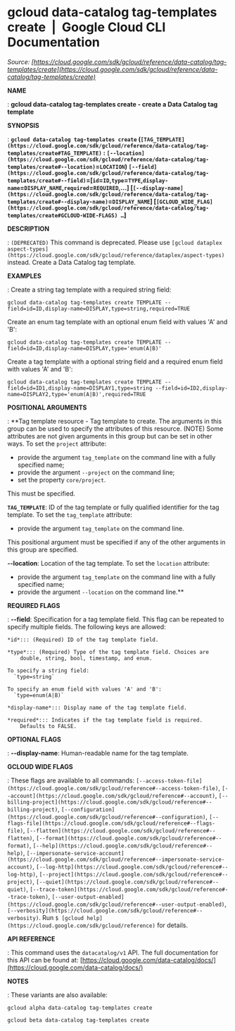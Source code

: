 # gcloud data-catalog tag-templates create  |  Google Cloud CLI Documentation

*Source: [https://cloud.google.com/sdk/gcloud/reference/data-catalog/tag-templates/create](https://cloud.google.com/sdk/gcloud/reference/data-catalog/tag-templates/create)*

**NAME**

: **gcloud data-catalog tag-templates create - create a Data Catalog tag template**

**SYNOPSIS**

: **`gcloud data-catalog tag-templates create` (`[TAG_TEMPLATE](https://cloud.google.com/sdk/gcloud/reference/data-catalog/tag-templates/create#TAG_TEMPLATE)` : `[--location](https://cloud.google.com/sdk/gcloud/reference/data-catalog/tag-templates/create#--location)`=`LOCATION`) `[--field](https://cloud.google.com/sdk/gcloud/reference/data-catalog/tag-templates/create#--field)`=[`id`=`ID`,`type`=`TYPE`,`display-name`=`DISPLAY_NAME`,`required`=`REQUIRED`,…] [`[--display-name](https://cloud.google.com/sdk/gcloud/reference/data-catalog/tag-templates/create#--display-name)`=`DISPLAY_NAME`] [`[GCLOUD_WIDE_FLAG](https://cloud.google.com/sdk/gcloud/reference/data-catalog/tag-templates/create#GCLOUD-WIDE-FLAGS) …`]**

**DESCRIPTION**

: `(DEPRECATED)` This command is deprecated. Please use `[gcloud dataplex
aspect-types](https://cloud.google.com/sdk/gcloud/reference/dataplex/aspect-types)` instead.
Create a Data Catalog tag template.

**EXAMPLES**

: Create a string tag template with a required string field:

```
gcloud data-catalog tag-templates create TEMPLATE --field=id=ID,display-name=DISPLAY,type=string,required=TRUE
```

Create an enum tag template with an optional enum field with values 'A' and 'B':

```
gcloud data-catalog tag-templates create TEMPLATE --field=id=ID,display-name=DISPLAY,type='enum(A|B)'
```

Create a tag template with a optional string field and a required enum field
with values 'A' and 'B':

```
gcloud data-catalog tag-templates create TEMPLATE --field=id=ID1,display-name=DISPLAY1,type=string --field=id=ID2,display-name=DISPLAY2,type='enum(A|B)',required=TRUE
```

**POSITIONAL ARGUMENTS**

: **Tag template resource - Tag template to create. The arguments in this group can
be used to specify the attributes of this resource. (NOTE) Some attributes are
not given arguments in this group but can be set in other ways.
To set the `project` attribute:

- provide the argument `tag_template` on the command line with a fully
specified name;
- provide the argument `--project` on the command line;
- set the property `core/project`.

This must be specified.

**`TAG_TEMPLATE`**:
ID of the tag template or fully qualified identifier for the tag template.
To set the `tag_template` attribute:

- provide the argument `tag_template` on the command line.

This positional argument must be specified if any of the other arguments in this
group are specified.

**--location**:
Location of the tag template.
To set the `location` attribute:

- provide the argument `tag_template` on the command line with a fully
specified name;
- provide the argument `--location` on the command line.**

**REQUIRED FLAGS**

: **--field**:
Specification for a tag template field. This flag can be repeated to specify
multiple fields. The following keys are allowed:

```
*id*::: (Required) ID of the tag template field.
```

```
*type*::: (Required) Type of the tag template field. Choices are
    double, string, bool, timestamp, and enum.
```

```
To specify a string field:
  `type=string`
```

```
To specify an enum field with values 'A' and 'B':
  `type=enum(A|B)`
```

```
*display-name*::: Display name of the tag template field.
```

```
*required*::: Indicates if the tag template field is required.
    Defaults to FALSE.
```

**OPTIONAL FLAGS**

: **--display-name**:
Human-readable name for the tag template.

**GCLOUD WIDE FLAGS**

: These flags are available to all commands: `[--access-token-file](https://cloud.google.com/sdk/gcloud/reference#--access-token-file)`,
`[--account](https://cloud.google.com/sdk/gcloud/reference#--account)`, `[--billing-project](https://cloud.google.com/sdk/gcloud/reference#--billing-project)`,
`[--configuration](https://cloud.google.com/sdk/gcloud/reference#--configuration)`,
`[--flags-file](https://cloud.google.com/sdk/gcloud/reference#--flags-file)`,
`[--flatten](https://cloud.google.com/sdk/gcloud/reference#--flatten)`, `[--format](https://cloud.google.com/sdk/gcloud/reference#--format)`, `[--help](https://cloud.google.com/sdk/gcloud/reference#--help)`, `[--impersonate-service-account](https://cloud.google.com/sdk/gcloud/reference#--impersonate-service-account)`,
`[--log-http](https://cloud.google.com/sdk/gcloud/reference#--log-http)`,
`[--project](https://cloud.google.com/sdk/gcloud/reference#--project)`, `[--quiet](https://cloud.google.com/sdk/gcloud/reference#--quiet)`, `[--trace-token](https://cloud.google.com/sdk/gcloud/reference#--trace-token)`, `[--user-output-enabled](https://cloud.google.com/sdk/gcloud/reference#--user-output-enabled)`,
`[--verbosity](https://cloud.google.com/sdk/gcloud/reference#--verbosity)`.
Run `$ [gcloud help](https://cloud.google.com/sdk/gcloud/reference)` for details.

**API REFERENCE**

: This command uses the `datacatalog/v1` API. The full documentation
for this API can be found at: [https://cloud.google.com/data-catalog/docs/](https://cloud.google.com/data-catalog/docs/)

**NOTES**

: These variants are also available:

```
gcloud alpha data-catalog tag-templates create
```

```
gcloud beta data-catalog tag-templates create
```